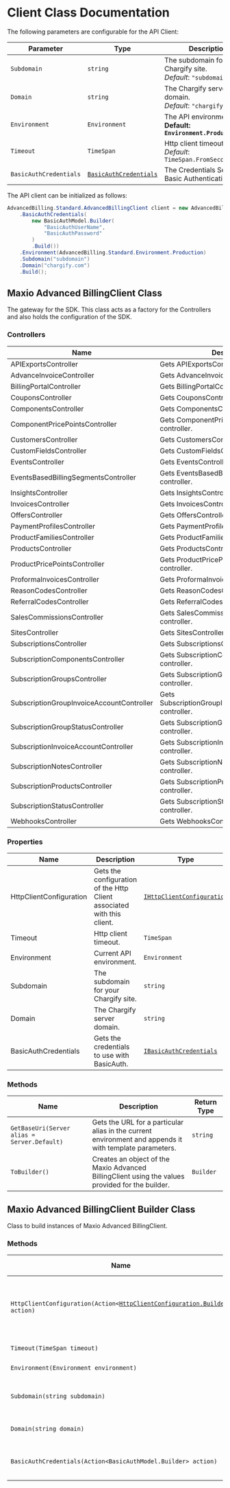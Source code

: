 
# Client Class Documentation

The following parameters are configurable for the API Client:

| Parameter | Type | Description |
|  --- | --- | --- |
| `Subdomain` | `string` | The subdomain for your Chargify site.<br>*Default*: `"subdomain"` |
| `Domain` | `string` | The Chargify server domain.<br>*Default*: `"chargify.com"` |
| `Environment` | `Environment` | The API environment. <br> **Default: `Environment.Production`** |
| `Timeout` | `TimeSpan` | Http client timeout.<br>*Default*: `TimeSpan.FromSeconds(120)` |
| `BasicAuthCredentials` | [`BasicAuthCredentials`]($a/basic-authentication.md) | The Credentials Setter for Basic Authentication |

The API client can be initialized as follows:

```csharp
AdvancedBilling.Standard.AdvancedBillingClient client = new AdvancedBilling.Standard.AdvancedBillingClient.Builder()
    .BasicAuthCredentials(
        new BasicAuthModel.Builder(
            "BasicAuthUserName",
            "BasicAuthPassword"
        )
        .Build())
    .Environment(AdvancedBilling.Standard.Environment.Production)
    .Subdomain("subdomain")
    .Domain("chargify.com")
    .Build();
```

## Maxio Advanced BillingClient Class

The gateway for the SDK. This class acts as a factory for the Controllers and also holds the configuration of the SDK.

### Controllers

| Name | Description |
|  --- | --- |
| APIExportsController | Gets APIExportsController controller. |
| AdvanceInvoiceController | Gets AdvanceInvoiceController controller. |
| BillingPortalController | Gets BillingPortalController controller. |
| CouponsController | Gets CouponsController controller. |
| ComponentsController | Gets ComponentsController controller. |
| ComponentPricePointsController | Gets ComponentPricePointsController controller. |
| CustomersController | Gets CustomersController controller. |
| CustomFieldsController | Gets CustomFieldsController controller. |
| EventsController | Gets EventsController controller. |
| EventsBasedBillingSegmentsController | Gets EventsBasedBillingSegmentsController controller. |
| InsightsController | Gets InsightsController controller. |
| InvoicesController | Gets InvoicesController controller. |
| OffersController | Gets OffersController controller. |
| PaymentProfilesController | Gets PaymentProfilesController controller. |
| ProductFamiliesController | Gets ProductFamiliesController controller. |
| ProductsController | Gets ProductsController controller. |
| ProductPricePointsController | Gets ProductPricePointsController controller. |
| ProformaInvoicesController | Gets ProformaInvoicesController controller. |
| ReasonCodesController | Gets ReasonCodesController controller. |
| ReferralCodesController | Gets ReferralCodesController controller. |
| SalesCommissionsController | Gets SalesCommissionsController controller. |
| SitesController | Gets SitesController controller. |
| SubscriptionsController | Gets SubscriptionsController controller. |
| SubscriptionComponentsController | Gets SubscriptionComponentsController controller. |
| SubscriptionGroupsController | Gets SubscriptionGroupsController controller. |
| SubscriptionGroupInvoiceAccountController | Gets SubscriptionGroupInvoiceAccountController controller. |
| SubscriptionGroupStatusController | Gets SubscriptionGroupStatusController controller. |
| SubscriptionInvoiceAccountController | Gets SubscriptionInvoiceAccountController controller. |
| SubscriptionNotesController | Gets SubscriptionNotesController controller. |
| SubscriptionProductsController | Gets SubscriptionProductsController controller. |
| SubscriptionStatusController | Gets SubscriptionStatusController controller. |
| WebhooksController | Gets WebhooksController controller. |

### Properties

| Name | Description | Type |
|  --- | --- | --- |
| HttpClientConfiguration | Gets the configuration of the Http Client associated with this client. | [`IHttpClientConfiguration`](http-client-configuration.md) |
| Timeout | Http client timeout. | `TimeSpan` |
| Environment | Current API environment. | `Environment` |
| Subdomain | The subdomain for your Chargify site. | `string` |
| Domain | The Chargify server domain. | `string` |
| BasicAuthCredentials | Gets the credentials to use with BasicAuth. | [`IBasicAuthCredentials`]($a/basic-authentication.md) |

### Methods

| Name | Description | Return Type |
|  --- | --- | --- |
| `GetBaseUri(Server alias = Server.Default)` | Gets the URL for a particular alias in the current environment and appends it with template parameters. | `string` |
| `ToBuilder()` | Creates an object of the Maxio Advanced BillingClient using the values provided for the builder. | `Builder` |

## Maxio Advanced BillingClient Builder Class

Class to build instances of Maxio Advanced BillingClient.

### Methods

| Name | Description | Return Type |
|  --- | --- | --- |
| `HttpClientConfiguration(Action<`[`HttpClientConfiguration.Builder`](http-client-configuration-builder.md)`> action)` | Gets the configuration of the Http Client associated with this client. | `Builder` |
| `Timeout(TimeSpan timeout)` | Http client timeout. | `Builder` |
| `Environment(Environment environment)` | Current API environment. | `Builder` |
| `Subdomain(string subdomain)` | The subdomain for your Chargify site. | `Builder` |
| `Domain(string domain)` | The Chargify server domain. | `Builder` |
| `BasicAuthCredentials(Action<BasicAuthModel.Builder> action)` | Sets credentials for BasicAuth. | `Builder` |

